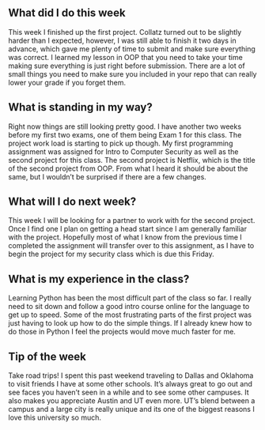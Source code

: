 <h2> What did I do this week</h2>

This week I finished up the first project. Collatz turned out to be slightly harder than I expected, however, I was still able to finish it two days in advance, which gave me plenty of time to submit and make sure everything was correct. I learned my lesson in OOP that you need to take your time making sure everything is just right before submission. There are a lot of small things you need to make sure you included in your repo that can really lower your grade if you forget them.

<h2> What is standing in my way?</h2> 

Right now things are still looking pretty good. I have another two weeks before my first two exams, one of them being Exam 1 for this class. The project work load is starting to pick up though. My first programming assignment was assigned for Intro to Computer Security as well as the second project for this class. The second project is Netflix, which is the title of the second project from OOP. From what I heard it should be about the same, but I wouldn’t be surprised if there are a few changes. 

<h2> What will I do next week? </h2> 

This week I will be looking for a partner to work with for the second project. Once I find one I plan on getting a head start since I am generally familiar with the project. Hopefully most of what I know from the previous time I completed the assignment will transfer over to this assignment, as I have to begin the project for my security class which is due this Friday. 

<h2>What is my experience in the class?</h2> 

Learning Python has been the most difficult part of the class so far. I really need to sit down and follow a good intro course online for the language to get up to speed. Some of the most frustrating parts of the first project was just having to look up how to do the simple things. If I already knew how to do those in Python I feel the projects would move much faster for me.

<h2>Tip of the week</h2> 

Take road trips! I spent this past weekend traveling to Dallas and Oklahoma to visit friends I have at some other schools. It’s always great to go out and see faces you haven’t seen in a while and to see some other campuses. It also makes you appreciate Austin and UT even more. UT’s blend between a campus and a large city is really unique and its one of the biggest reasons I love this university so much.

